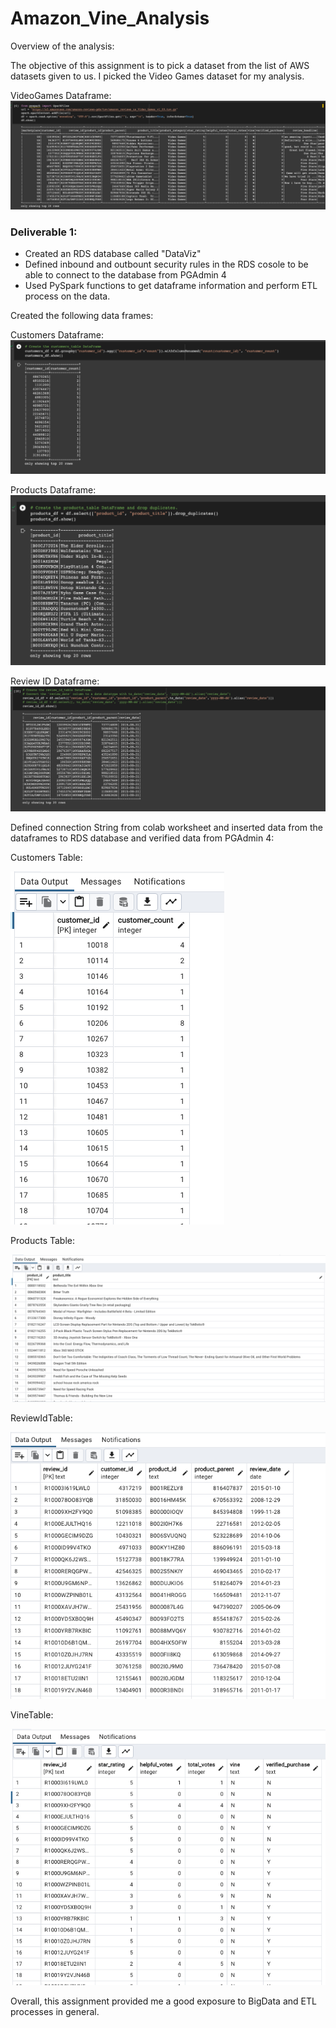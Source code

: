 # Amazon_Vine_Analysis
Overview of the analysis:

The objective of this assignment is to pick a dataset from the list of AWS datasets given to us. I picked the Video Games dataset for my analysis.

VideoGames Dataframe:
![alt text](Resources/VideoGamesDF.png)

### Deliverable 1:

- Created an RDS database called "DataViz"
- Defined inbound and outbount security rules in the RDS cosole to be able to connect to the database from PGAdmin 4
- Used PySpark functions to get dataframe information and perform ETL process on the data.

Created the following data frames:


Customers Dataframe:
![alt text](Resources/CustomersTableDF.png)

Products Dataframe:
![alt text](Resources/ProductsDF.png)

Review ID Dataframe:
![alt text](Resources/ReviewTableDF.png)

Defined connection String from colab worksheet and inserted data from the dataframes to RDS database and verified data from PGAdmin 4:

Customers Table:

![alt text](Resources/CustomersTable.png)

Products Table:

![alt text](Resources/ProductsTable.png)

ReviewIdTable:

![alt text](Resources/ReviewIdTable.png)

VineTable:

![alt text](Resources/VineTable.png)



Overall, this assignment provided me a good exposure to BigData and ETL processes in general.


